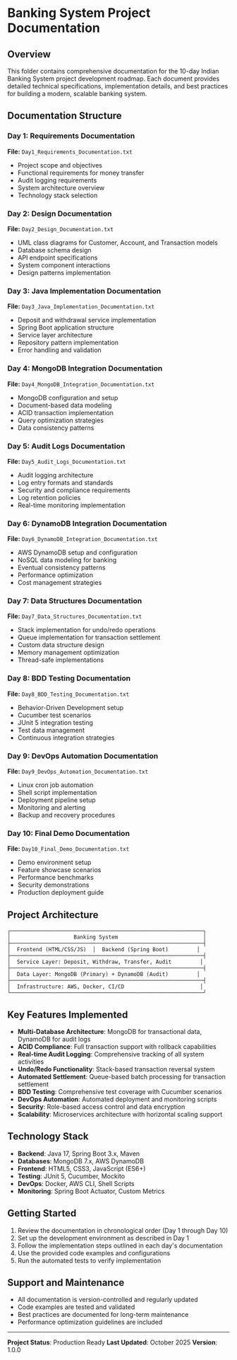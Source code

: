 # Banking System Project Documentation

## Overview
This folder contains comprehensive documentation for the 10-day Indian Banking System project development roadmap. Each document provides detailed technical specifications, implementation details, and best practices for building a modern, scalable banking system.

## Documentation Structure

### Day 1: Requirements Documentation
**File:** `Day1_Requirements_Documentation.txt`
- Project scope and objectives
- Functional requirements for money transfer
- Audit logging requirements
- System architecture overview
- Technology stack selection

### Day 2: Design Documentation
**File:** `Day2_Design_Documentation.txt`
- UML class diagrams for Customer, Account, and Transaction models
- Database schema design
- API endpoint specifications
- System component interactions
- Design patterns implementation

### Day 3: Java Implementation Documentation
**File:** `Day3_Java_Implementation_Documentation.txt`
- Deposit and withdrawal service implementation
- Spring Boot application structure
- Service layer architecture
- Repository pattern implementation
- Error handling and validation

### Day 4: MongoDB Integration Documentation
**File:** `Day4_MongoDB_Integration_Documentation.txt`
- MongoDB configuration and setup
- Document-based data modeling
- ACID transaction implementation
- Query optimization strategies
- Data consistency patterns

### Day 5: Audit Logs Documentation
**File:** `Day5_Audit_Logs_Documentation.txt`
- Audit logging architecture
- Log entry formats and standards
- Security and compliance requirements
- Log retention policies
- Real-time monitoring implementation

### Day 6: DynamoDB Integration Documentation
**File:** `Day6_DynamoDB_Integration_Documentation.txt`
- AWS DynamoDB setup and configuration
- NoSQL data modeling for banking
- Eventual consistency patterns
- Performance optimization
- Cost management strategies

### Day 7: Data Structures Documentation
**File:** `Day7_Data_Structures_Documentation.txt`
- Stack implementation for undo/redo operations
- Queue implementation for transaction settlement
- Custom data structure design
- Memory management optimization
- Thread-safe implementations

### Day 8: BDD Testing Documentation
**File:** `Day8_BDD_Testing_Documentation.txt`
- Behavior-Driven Development setup
- Cucumber test scenarios
- JUnit 5 integration testing
- Test data management
- Continuous integration strategies

### Day 9: DevOps Automation Documentation
**File:** `Day9_DevOps_Automation_Documentation.txt`
- Linux cron job automation
- Shell script implementation
- Deployment pipeline setup
- Monitoring and alerting
- Backup and recovery procedures

### Day 10: Final Demo Documentation
**File:** `Day10_Final_Demo_Documentation.txt`
- Demo environment setup
- Feature showcase scenarios
- Performance benchmarks
- Security demonstrations
- Production deployment guide

## Project Architecture

```
┌─────────────────────────────────────────────────────────────┐
│                    Banking System                           │
├─────────────────────────────────────────────────────────────┤
│  Frontend (HTML/CSS/JS)  │  Backend (Spring Boot)         │
├─────────────────────────────────────────────────────────────┤
│  Service Layer: Deposit, Withdraw, Transfer, Audit         │
├─────────────────────────────────────────────────────────────┤
│  Data Layer: MongoDB (Primary) + DynamoDB (Audit)         │
├─────────────────────────────────────────────────────────────┤
│  Infrastructure: AWS, Docker, CI/CD                        │
└─────────────────────────────────────────────────────────────┘
```

## Key Features Implemented

- **Multi-Database Architecture**: MongoDB for transactional data, DynamoDB for audit logs
- **ACID Compliance**: Full transaction support with rollback capabilities
- **Real-time Audit Logging**: Comprehensive tracking of all system activities
- **Undo/Redo Functionality**: Stack-based transaction reversal system
- **Automated Settlement**: Queue-based batch processing for transaction settlement
- **BDD Testing**: Comprehensive test coverage with Cucumber scenarios
- **DevOps Automation**: Automated deployment and monitoring scripts
- **Security**: Role-based access control and data encryption
- **Scalability**: Microservices architecture with horizontal scaling support

## Technology Stack

- **Backend**: Java 17, Spring Boot 3.x, Maven
- **Databases**: MongoDB 7.x, AWS DynamoDB
- **Frontend**: HTML5, CSS3, JavaScript (ES6+)
- **Testing**: JUnit 5, Cucumber, Mockito
- **DevOps**: Docker, AWS CLI, Shell Scripts
- **Monitoring**: Spring Boot Actuator, Custom Metrics

## Getting Started

1. Review the documentation in chronological order (Day 1 through Day 10)
2. Set up the development environment as described in Day 1
3. Follow the implementation steps outlined in each day's documentation
4. Use the provided code examples and configurations
5. Run the automated tests to verify implementation

## Support and Maintenance

- All documentation is version-controlled and regularly updated
- Code examples are tested and validated
- Best practices are documented for long-term maintenance
- Performance optimization guidelines are included

---

**Project Status**: Production Ready
**Last Updated**: October 2025
**Version**: 1.0.0
